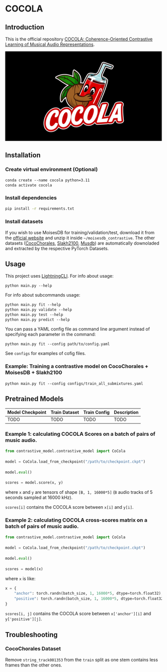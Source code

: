 # COCOLA
## Introduction
This is the official repository [COCOLA: Coherence-Oriented Contrastive Learning of Musical Audio Representations](https://arxiv.org/abs/2404.16969).

![alt text](res/logo.jpg)


## Installation
### Create virtual environment (Optional)
```
conda create --name cocola python=3.11
conda activate cocola
```

### Install dependencies
```bash
pip install -r requirements.txt
```

### Install datasets
If you wish to use MoisesDB for training/validation/test, download it from the [official website](https://music.ai/research/) and unzip it inside `~/moisesdb_contrastive`.
The other datasets ([CocoChorales](https://magenta.tensorflow.org/datasets/cocochorales), [Slakh2100](http://www.slakh.com), [Musdb](https://sigsep.github.io/datasets/musdb.html)) are automatically downoladed and extracted by the respective PyTorch Datasets.

## Usage
This project uses [LightningCLI](https://lightning.ai/docs/pytorch/stable/api/lightning.pytorch.cli.LightningCLI.html).
For info about usage:
```
python main.py --help
```
For info about subcommands usage:
```
python main.py fit --help
python main.py validate --help
python main.py test --help
python main.py predict --help
```
You can pass a YAML config file as command line argument instead of specifying each parameter in the command:
```
python main.py fit --config path/to/config.yaml
```
See `configs` for examples of cofig files.

### Example: Training a contrastive model on CocoChorales + MoisesDB + Slakh2100
```
python main.py fit --config configs/train_all_submixtures.yaml
```

## Pretrained Models
| Model Checkpoint | Train Dataset | Train Config | Description |
|-------|---------|-------------|---------|
| TODO  | TODO    | TODO        | TODO    |

### Example 1: calculating COCOLA Scores on a batch of pairs of music audio.
```python
from contrastive_model.contrastive_model import CoCola

model = CoCola.load_from_checkpoint("/path/to/checkpoint.ckpt")

model.eval()

scores = model.score(x, y)
```
where `x` and `y` are tensors of shape `[B, 1, 16000*5]` (`B` audio tracks of 5 seconds sampled at 16000 kHz).

`scores[i]` contains the COCOLA score between `x[i]` and `y[i]`.

### Example 2: calculating COCOLA cross-scores matrix on a batch of pairs of music audio.
```python
from contrastive_model.contrastive_model import CoCola

model = CoCola.load_from_checkpoint("/path/to/checkpoint.ckpt")

model.eval()

scores = model(x)
```
where `x` is like:
```python
x = {
    "anchor": torch.randn(batch_size, 1, 16000*5, dtype=torch.float32), # 5 seconds, 16000 kHz
    "positive": torch.randn(batch_size, 1, 16000*5, dtype=torch.float32) # 5 seconds, 16000 kHz
}
```
`scores[i, j]` contains the COCOLA score between `x['anchor'][i]` and `y['positive'][j]`.

## Troubleshooting
### CocoChorales Dataset
Remove `string_track001353` from the `train` split as one stem contains less frames than the other ones.
